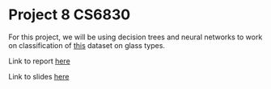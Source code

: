 # Project 8 CS6830

For this project, we will be using decision trees and neural networks to work on classification of [this](https://www.kaggle.com/datasets/uciml/glass) dataset on glass types.

Link to report [here](https://docs.google.com/document/d/1cGH9aa22glTdCQylkFmoqpRThYn0WbgipMfSI23jowQ/edit?usp=sharing)

Link to slides [here](https://docs.google.com/presentation/d/1w6lQPbcCkIhSAamlWfUPmm2zyqyMLaW1WvtNy7_6gUg/edit?usp=sharing)
